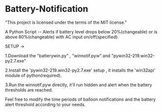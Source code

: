 # Battery-Notification

"This project is licensed under the terms of the MIT license."

A Python Script -- Alerts if battery level drops below 20%(changeable) or is above 80%(changeable) with AC input on/off(specified).


SETUP ->

1.Download the "batterywin.py" , "winnotif.pyw" and "pywin32-219.win32-py2.7.exe"

2.Install the 'pywin32-219.win32-py2.7.exe' setup , it installs the 'win32api' module of python(required).

3.Run the winnotif.pyw directly, it'll run hidden and alert when the battery thresholds are reached. 

Feel free to modify the time periods of balloon notifications and the battery alert threshold according to your needs.
